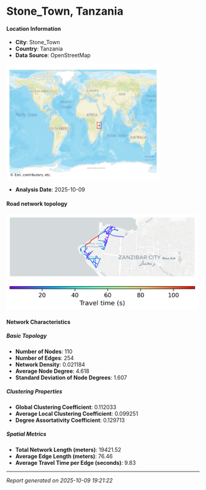 # Stone_Town, Tanzania

#### Location Information

- **City**: Stone_Town
- **Country**: Tanzania
- **Data Source**: OpenStreetMap
<img src="Stone_Town_location.png" alt="Stone_Town Location Map" width="400" />

- **Analysis Date**: 2025-10-09

#### Road network topology

<img src="Stone_Town_network_map.png" alt="Stone_Town Road Network Map" width="500"/>

#### Network Characteristics

##### Basic Topology

- **Number of Nodes**: 110
- **Number of Edges**: 254
- **Network Density**: 0.021184
- **Average Node Degree**: 4.618
- **Standard Deviation of Node Degrees**: 1.607

##### Clustering Properties

- **Global Clustering Coefficient**: 0.112033
- **Average Local Clustering Coefficient**: 0.099251
- **Degree Assortativity Coefficient**: 0.129713

##### Spatial Metrics

- **Total Network Length (meters)**: 19421.52
- **Average Edge Length (meters)**: 76.46
- **Average Travel Time per Edge (seconds)**: 9.83

---
*Report generated on 2025-10-09 19:21:22*
